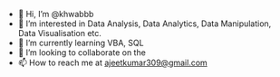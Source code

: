 - 👋 Hi, I’m @khwabbb
- 👀 I’m interested in Data Analysis, Data Analytics, Data Manipulation, Data Visualisation etc.
- 🌱 I’m currently learning VBA, SQL
- 💞️ I’m looking to collaborate on the
- 📫 How to reach me at ajeetkumar309@gmail.com

<!---
khwabbb/khwabbb is a ✨ special ✨ repository because its `README.md` (this file) appears on your GitHub profile.
You can click the Preview link to take a look at your changes.
--->
